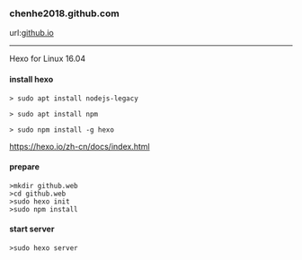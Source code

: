 ### chenhe2018.github.com

url:[github.io](https://github.com/chenhe2018/chenhe2018.github.io.git)

----

Hexo for Linux 16.04

#### install hexo
```
> sudo apt install nodejs-legacy

> sudo apt install npm

> sudo npm install -g hexo
```
https://hexo.io/zh-cn/docs/index.html

#### prepare

```
>mkdir github.web
>cd github.web
>sudo hexo init
>sudo npm install
```
#### start server
```
>sudo hexo server
```
